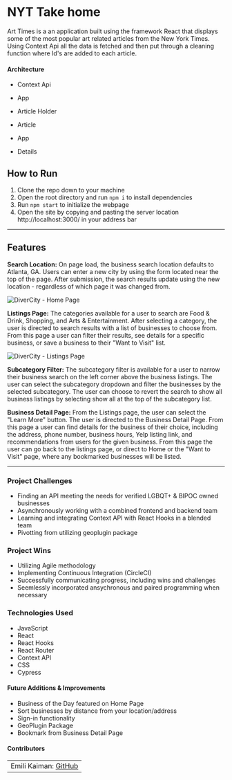 # NYT Take home

Art Times is a an application built using the framework React that displays some of the most popular art related articles from the New York Times. Using Context Api all the data is fetched and then put through a cleaning function where Id's are added to each article. 

#### Architecture
- Context Api

- App
- Article Holder
- Article

- App
- Details

## How to Run

1. Clone the repo down to your machine
3. Open the root directory and run `npm i` to install dependencies
4. Run `npm start` to initialize the webpage
5. Open the site by copying and pasting the server location http://localhost:3000/ in your address bar

---

## Features

**Search Location:**
On page load, the business search location defaults to Atlanta, GA. Users can enter a new city by using the form located near the top of the page. After submission, the search results update using the new location - regardless of which page it was changed from.

![DiverCity - Home Page](https://media.giphy.com/media/OuiO8r0nodC7JOWpvT/giphy.gif)

**Listings Page:**
The categories available for a user to search are Food & Drink, Shopping, and Arts & Entertainment. After selecting a category, the user is directed to search results with a list of businesses to choose from. From this page a user can filter their results, see details for a specific business, or save a business to their "Want to Visit" list. 

![DiverCity - Listings Page](https://media.giphy.com/media/6X9LlZPodhAlW6Dg0J/giphy.gif)

**Subcategory Filter:**
The subcategory filter is available for a user to narrow their business search on the left corner above the business listings. The user can select the subcategory dropdown and filter the businesses by the selected subcategory. The user can choose to revert the search to show all business listings by selecting show all at the top of the subcategory list.


**Business Detail Page:**
From the Listings page, the user can select the "Learn More" button. The user is directed to the Business Detail Page. From this page a user can find details for the business of their choice, including the address, phone number, business hours, Yelp listing link, and recommendations from users for the given business. From this page the user can go back to the listings page, or direct to Home or the "Want to Visit" page, where any bookmarked businesses will be listed.





---

### Project Challenges
- Finding an API meeting the needs for verified LGBQT+ & BIPOC owned businesses
- Asynchronously working with a combined frontend and backend team 
- Learning and integrating Context API with React Hooks in a blended team
- Pivotting from utilizing geoplugin package 

### Project Wins
- Utilizing Agile methodology 
- Implementing Continuous Integration (CircleCI)
- Successfully communicating progress, including wins and challenges
- Seemlessly incorporated ansychronous and paired programming when necessary

### Technologies Used
- JavaScript
- React
- React Hooks
- React Router
- Context API
- CSS
- Cypress

#### Future Additions & Improvements
- Business of the Day featured on Home Page
- Sort businesses by distance from your location/address
- Sign-in functionality
- GeoPlugin Package
- Bookmark from Business Detail Page


#### Contributors
<table>
    <tr>
        <td> Emili Kaiman: <a href="https://github.com/Ekaiman">GitHub</td>
